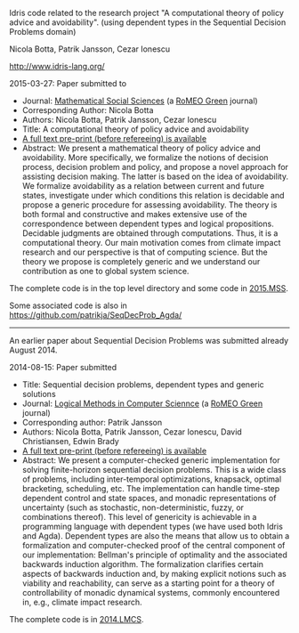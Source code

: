 Idris code related to the research project "A computational theory of policy advice and avoidability".
(using dependent types in the Sequential Decision Problems domain)

Nicola Botta, Patrik Jansson, Cezar Ionescu

http://www.idris-lang.org/

2015-03-27: Paper submitted to
* Journal:  [Mathematical Social Sciences](http://www.journals.elsevier.com/mathematical-social-sciences/) (a [RoMEO Green](http://www.sherpa.ac.uk/romeo/search.php?issn=0165-4896) journal)
* Corresponding Author:  Nicola Botta
* Authors: Nicola Botta, Patrik Jansson, Cezar Ionescu
* Title:  A computational theory of policy advice and avoidability
* [A full text pre-print (before refereeing) is available](http://www.cse.chalmers.se/~patrikj/papers/CompTheoryPolicyAdviceAvoidability_preprint.pdf)
* Abstract: We present a mathematical theory of policy advice and avoidability. More specifically, we formalize the notions of decision process, decision problem and policy, and propose a novel approach for assisting decision making. The latter is based on the idea of avoidability. We formalize avoidability as a relation between current and future states, investigate under which conditions this relation is decidable and propose a generic procedure for assessing avoidability. The theory is both formal and constructive and makes extensive use of the correspondence between dependent types and logical propositions. Decidable judgments are obtained through computations. Thus, it is a computational theory. Our main motivation comes from climate impact research and our perspective is that of computing science. But the theory we propose is completely generic and we understand our contribution as one to global system science.

The complete code is in the top level directory and some code in [2015.MSS](manuscripts/2015.MSS/).

Some associated code is also in https://github.com/patrikja/SeqDecProb_Agda/

----------------

An earlier paper about Sequential Decision Problems was submitted already August 2014.

2014-08-15: Paper submitted
* Title: Sequential decision problems, dependent types and generic solutions
* Journal: [Logical Methods in Computer Sciennce](http://www.lmcs-online.org/index.php) (a [RoMEO Green](http://www.sherpa.ac.uk/romeo/search.php?issn=1860-5974) journal)
* Corresponding author: Patrik Jansson
* Authors: Nicola Botta, Patrik Jansson, Cezar Ionescu, David Christiansen, Edwin Brady
* [A full text pre-print (before refereeing) is available](http://www.cse.chalmers.se/~patrikj/papers/SeqDecProbDepType_LMCS_2014_preprint.pdf)
* Abstract:	We present a computer-checked generic implementation for solving finite-horizon sequential decision problems. This is a wide class of problems, including inter-temporal optimizations, knapsack, optimal bracketing, scheduling, etc. The implementation can handle time-step dependent control and state spaces, and monadic representations of uncertainty (such as stochastic, non-deterministic, fuzzy, or combinations thereof). This level of genericity is achievable in a programming language with dependent types (we have used both Idris and Agda). Dependent types are also the means that allow us to obtain a formalization and computer-checked proof of the central component of our implementation: Bellman's principle of optimality and the associated backwards induction algorithm. The formalization clarifies certain aspects of backwards induction and, by making explicit notions such as viability and reachability, can serve as a starting point for a theory of controllability of monadic dynamical systems, commonly encountered in, e.g., climate impact research.

The complete code is in [2014.LMCS](manuscripts/2014.LMCS/).
